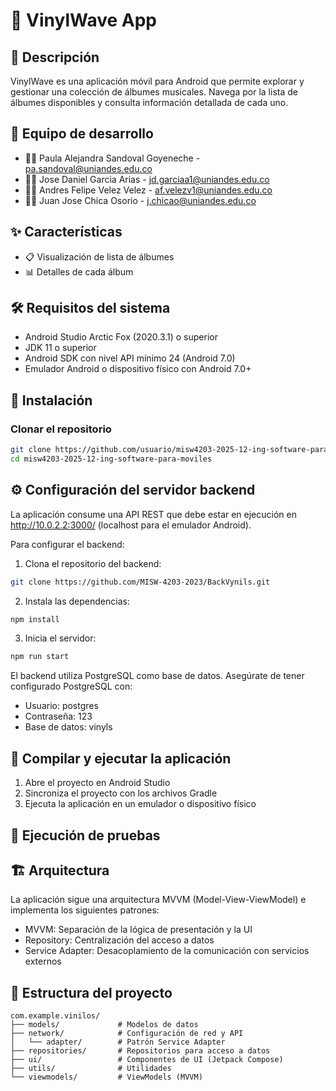 # 🎵 VinylWave App

## 📱 Descripción
VinylWave es una aplicación móvil para Android que permite explorar y gestionar una colección de álbumes musicales. Navega por la lista de álbumes disponibles y consulta información detallada de cada uno.

## 👥 Equipo de desarrollo

- 👩‍💻 Paula Alejandra Sandoval Goyeneche - pa.sandoval@uniandes.edu.co
- 👨‍💻 Jose Daniel Garcia Arias - jd.garciaa1@uniandes.edu.co
- 👨‍💻 Andres Felipe Velez Velez - af.velezv1@uniandes.edu.co
- 👨‍💻 Juan Jose Chica Osorio - j.chicao@uniandes.edu.co


## ✨ Características
- 📋 Visualización de lista de álbumes
- 📊 Detalles de cada álbum

## 🛠️ Requisitos del sistema

- Android Studio Arctic Fox (2020.3.1) o superior
- JDK 11 o superior
- Android SDK con nivel API mínimo 24 (Android 7.0)
- Emulador Android o dispositivo físico con Android 7.0+

## 🚀 Instalación

### Clonar el repositorio

```bash
git clone https://github.com/usuario/misw4203-2025-12-ing-software-para-moviles.git
cd misw4203-2025-12-ing-software-para-moviles
```

## ⚙️ Configuración del servidor backend

La aplicación consume una API REST que debe estar en ejecución en http://10.0.2.2:3000/ (localhost para el emulador Android).

Para configurar el backend:

1. Clona el repositorio del backend: 

```bash
git clone https://github.com/MISW-4203-2023/BackVynils.git
```

2. Instala las dependencias:

```bash
npm install
```

3. Inicia el servidor:
```bash
npm run start
```

El backend utiliza PostgreSQL como base de datos. Asegúrate de tener configurado PostgreSQL con:

- Usuario: postgres
- Contraseña: 123
- Base de datos: vinyls

## 📲 Compilar y ejecutar la aplicación

1. Abre el proyecto en Android Studio
2. Sincroniza el proyecto con los archivos Gradle
3. Ejecuta la aplicación en un emulador o dispositivo físico

## 🧪 Ejecución de pruebas

## 🏗️ Arquitectura

La aplicación sigue una arquitectura MVVM (Model-View-ViewModel) e implementa los siguientes patrones:

- MVVM: Separación de la lógica de presentación y la UI
- Repository: Centralización del acceso a datos
- Service Adapter: Desacoplamiento de la comunicación con servicios externos

## 📁 Estructura del proyecto

```plaintext
com.example.vinilos/
├── models/             # Modelos de datos
├── network/            # Configuración de red y API
│   └── adapter/        # Patrón Service Adapter
├── repositories/       # Repositorios para acceso a datos
├── ui/                 # Componentes de UI (Jetpack Compose)
├── utils/              # Utilidades
└── viewmodels/         # ViewModels (MVVM)
```
